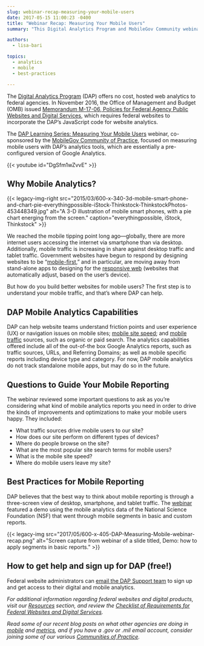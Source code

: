 ```yaml
---
slug: webinar-recap-measuring-your-mobile-users
date: 2017-05-15 11:00:23 -0400
title: "Webinar Recap: Measuring Your Mobile Users"
summary: "This Digital Analytics Program and MobileGov Community webinar focuses on using DAP’s analytics tools and best practices for mobile reporting."

authors:
  - lisa-bari

topics:
  - analytics
  - mobile
  - best-practices

---
```


The [Digital Analytics Program](https://digital.gov/guides/dap/) (DAP) offers no cost, hosted web analytics to federal agencies. In November 2016, the Office of Management and Budget (OMB) issued [Memorandum M-17-06, Policies for Federal Agency Public Websites and Digital Services](https://digital.gov/resources/omb-m-17-06), which requires federal websites to incorporate the DAP’s JavaScript code for website analytics.

The [DAP Learning Series: Measuring Your Mobile Users](https://www.youtube.com/watch?v=DgSfm1wZvvE) webinar, co-sponsored by the [MobileGov Community of Practice](https://digital.gov/communities/), focused on measuring mobile users with DAP’s analytics tools, which are essentially a pre-configured version of Google Analytics.

{{< youtube id="DgSfm1wZvvE" >}}

## Why Mobile Analytics?

{{< legacy-img-right src="2015/03/600-x-340-3d-mobile-smart-phone-and-chart-pie-everythingpossible-iStock-Thinkstock-ThinkstockPhotos-453448349.jpg" alt="A 3-D illustration of mobile smart phones, with a pie chart energing from the screen." caption="everythingpossible, iStock, Thinkstock" >}}

We reached the mobile tipping point long ago—globally, there are more internet users accessing the internet via smartphone than via desktop. Additionally, mobile traffic is increasing in share against desktop traffic and tablet traffic. Government websites have begun to respond by designing websites to be “[mobile-first](https://digital.gov/topics/mobile-first/),” and in particular, are moving away from stand-alone apps to designing for the [responsive web](https://digital.gov/topics/responsive-web-design/) (websites that automatically adjust, based on the user’s device).

But how do you build better websites for mobile users? The first step is to understand your mobile traffic, and that’s where DAP can help.

## DAP Mobile Analytics Capabilities

DAP can help website teams understand friction points and user experience (UX) or navigation issues on mobile sites; [mobile site speed](https://digital.gov/2015/09/16/speed-matters-optimizing-your-website-for-maximum-performance/); and [mobile traffic](https://digital.gov/2016/02/05/4-tips-for-analyzing-mobile-traffic-with-dap/) sources, such as organic or paid search. The analytics capabilities offered include all of the out-of-the box Google Analytics reports, such as traffic sources, URLs, and Referring Domains; as well as mobile specific reports including device type and category. For now, DAP mobile analytics do not track standalone mobile apps, but may do so in the future.

## Questions to Guide Your Mobile Reporting

The webinar reviewed some important questions to ask as you’re considering what kind of mobile analytics reports you need in order to drive the kinds of improvements and optimizations to make your mobile users happy. They included:

* What traffic sources drive mobile users to our site?
* How does our site perform on different types of devices?
* Where do people browse on the site?
* What are the most popular site search terms for mobile users?
* What is the mobile site speed?
* Where do mobile users leave my site?

## Best Practices for Mobile Reporting

DAP believes that the best way to think about mobile reporting is through a three-screen view of desktop, smartphone, and tablet traffic. The [webinar](https://www.youtube.com/watch?v=DgSfm1wZvvE) featured a demo using the mobile analytics data of the National Science Foundation (NSF) that went through mobile segments in basic and custom reports.

{{< legacy-img src="2017/05/600-x-405-DAP-Measuring-Mobile-webinar-recap.png" alt="Screen capture from webinar of a slide titled, Demo: how to apply segments in basic reports." >}}

## How to get help and sign up for DAP (free!)

Federal website administrators can [email the DAP Support team](mailto:dap@gsa.gov) to sign up and get access to their digital and mobile analytics.

_For additional information regarding federal websites and digital products, visit our [Resources](https://digital.gov/resources/) section, and review the [Checklist of Requirements for Federal Websites and Digital Services](https://digital.gov/resources/checklist-of-requirements-for-federal-digital-services/)._

_Read some of our recent blog posts on what other agencies are doing in [mobile](https://digital.gov/topics/mobile/) and [metrics](https://digital.gov/topics/metrics/), and if you have a .gov or .mil email account, consider joining some of our various [Communities of Practice](https://digital.gov/communities/)._
